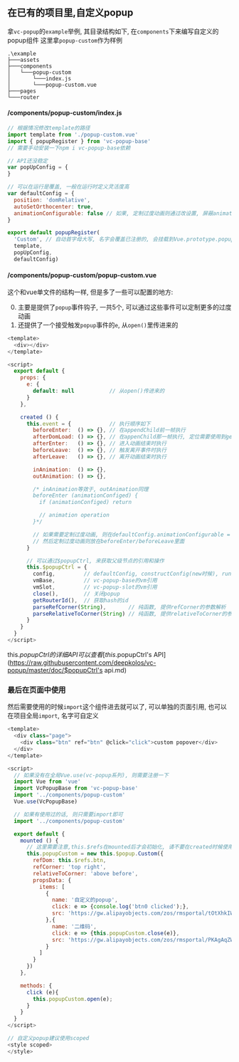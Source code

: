 
## 在已有的项目里,自定义popup

拿`vc-popup`的`example`举例, 其目录结构如下, 在`components`下来编写自定义的popup组件
这里拿`popup-custom`作为样例


```shell
.\example
├───assets
├───components
│   └───popup-custom
│       └───index.js
│       └───popup-custom.vue
├───pages
└───router
```

#### /components/popup-custom/**index.js**

```js
// 根据情况修改template的路径
import template from './popup-custom.vue'
import { popupRegister } from 'vc-popup-base'
// 需要手动安装一下npm i vc-popup-base依赖

// API还没稳定
var popUpConfig = {
}

// 可以在运行是覆盖, 一般在运行时定义灵活度高
var defaultConfig = {
  position: 'domRelative',
  autoSetOrthocenter: true,
  animationConfigurable: false // 如果, 定制过度动画则通过改设置, 屏蔽animation设置
}

export default popupRegister(
  'Custom', // 自动首字母大写, 名字会覆盖已注册的, 会挂载到Vue.prototype.popup[name]里
  template,
  popUpConfig,
  defaultConfig)
```

#### /components/popup-custom/**popup-custom.vue**

这个和vue单文件的结构一样, 但是多了一些可以配置的地方:

0. 主要是提供了`popup`事件钩子, 一共5个, 可以通过这些事件可以定制更多的过度动画
1. 还提供了一个接受触发`popup`事件的`e`, 从`open()`里传进来的

```js
<template>
  <div></div>
</template>

<script>
  export default {
    props: {
      e: {
        default: null           // 从open()传进来的
      }
    },

    created () {
      this.event = {            // 执行顺序如下
        beforeEnter:  () => {}, // 在appendChild前一帧执行
        afterDomLoad: () => {}, // 在appenChild那一帧执行, 定位需要使用到getBoundingClientRect的话就挂在这里
        afterEnter:   () => {}, // 进入动画结束时执行
        beforeLeave:  () => {}, // 触发离开事件时执行
        afterLeave:   () => {}, // 离开动画结束时执行

        inAnimation:  () => {},
        outAnimation: () => {},

        /* inAnimation等效于, outAnimation同理
        beforeEnter (animationConfiged) {
          if (animationConfiged) return

          // animation operation
        }*/

        // 如果需要定制过度动画, 则在defaultConfig.animationConfigurable = false
        // 然后定制过度动画则放在beforeEnter/beforeLeave里面
      }

      // 可以通过$popupCtrl, 来获取父级节点的引用和操作
      this.$popupCtrl = {
        config,         // defaultConfig, constructConfig(new时候), runtimeConfig(open时候)所合并出来的config
        vmBase,         // vc-popup-base的vm引用
        vmSlot,         // vc-popup-slot的vm引用
        close(),        // 关闭popup
        getRouterId(),  // 获取hash的id
        parseRefCorner(String),       // 纯函数, 提供refCorner的参数解析
        parseRelativeToCorner(String) // 纯函数, 提供relativeToCorner的参数解析
      }
    }
  }
</script>
```

this.$popupCtrl的详细API可以查看[this.$popupCtrl's API](https://raw.githubusercontent.com/deepkolos/vc-popup/master/doc/$popupCtrl's api.md)

### 最后在页面中使用

然后需要使用的时候`import`这个组件进去就可以了, 可以单独的页面引用, 也可以在项目全局`import`, 名字可自定义

```js
<template>
  <div class="page">
    <div class="btn" ref="btn" @click="click">custom popover</div>
  </div>
</template>

<script>
  // 如果没有在全局Vue.use(vc-popup系列), 则需要注册一下
  import Vue from 'vue'
  import VcPopupBase from 'vc-popup-base'
  import '../components/popup-custom'
  Vue.use(VcPopupBase)

  // 如果有使用过的话, 则只需要import即可
  import '../components/popup-custom'

  export default {
    mounted () {
      // 这里需要注意,this.$refs在mounted后才会初始化, 请不要在created时候使用
      this.popupCustom = new this.$popup.Custom({
        refDom: this.$refs.btn,
        refCorner: 'top right',
        relativeToCorner: 'above before',
        propsData: {
          items: [
            {
              name: '自定义的popup',
              click: e => {console.log('btn0 clicked');},
              src: 'https://gw.alipayobjects.com/zos/rmsportal/tOtXhkIWzwotgGSeptou.svg'
            },{
              name: '二维码',
              click: e => {this.popupCustom.close(e)},
              src: 'https://gw.alipayobjects.com/zos/rmsportal/PKAgAqZWJVNwKsAJSmXd.svg'
            }
          ]
        }
      })
    },

    methods: {
      click (e){
        this.popupCustom.open(e);
      }
    }
  }
</script>

// 自定义popup建议使用scoped
<style scoped>
</style>
```
